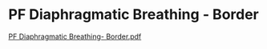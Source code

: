 # PF Diaphragmatic Breathing - Border

[PF Diaphragmatic Breathing- Border.pdf](PF%20Diaphragmatic%20Breathing%20-%20Border%20347ce67700a04ac8a2f60468086a0f49/PF_Diaphragmatic_Breathing-_Border.pdf)